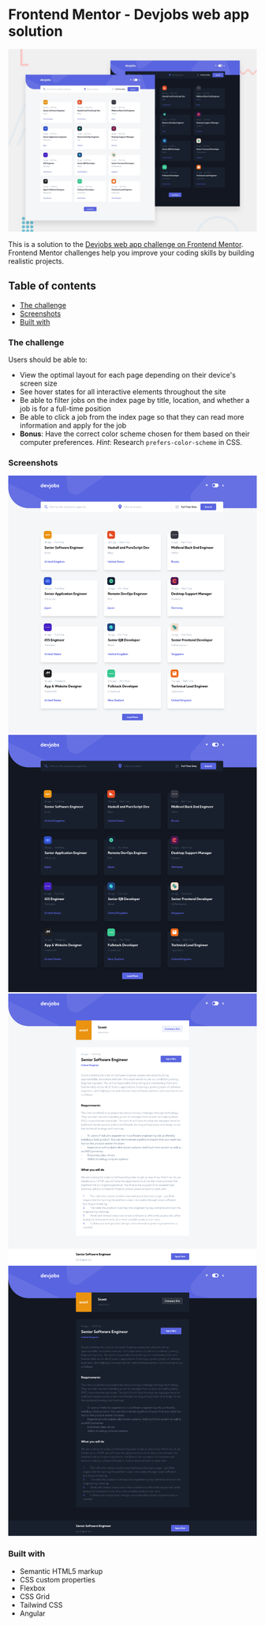# Frontend Mentor - Devjobs web app solution

![Design preview for the Devjobs web app coding challenge](./preview.jpg)

This is a solution to the [Devjobs web app challenge on Frontend Mentor](https://www.frontendmentor.io/challenges/devjobs-web-app-HuvC_LP4l). Frontend Mentor challenges help you improve your coding skills by building realistic projects.

## Table of contents

  - [The challenge](#the-challenge)
  - [Screenshots](#screenshots)
  - [Built with](#built-with)

### The challenge

Users should be able to:

- View the optimal layout for each page depending on their device's screen size
- See hover states for all interactive elements throughout the site
- Be able to filter jobs on the index page by title, location, and whether a job is for a full-time position
- Be able to click a job from the index page so that they can read more information and apply for the job
- **Bonus**: Have the correct color scheme chosen for them based on their computer preferences. _Hint_: Research `prefers-color-scheme` in CSS.

### Screenshots

![Main page with light mode](./principal-light.png)
![Main page with dark mode](./principal-dark.png)
![Job page with light mode](./job-light.png)
![Job page with dark mode](./job-dark.png)



### Built with

- Semantic HTML5 markup
- CSS custom properties
- Flexbox
- CSS Grid
- Tailwind CSS
- Angular


